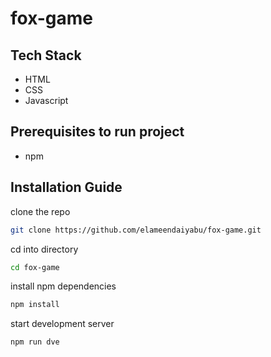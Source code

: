 # fox-game

## Tech Stack

- HTML
- CSS
- Javascript

## Prerequisites to run project

- npm

## Installation Guide

clone the repo

```sh
git clone https://github.com/elameendaiyabu/fox-game.git
```

cd into directory

```sh
cd fox-game
```

install npm dependencies

```sh
npm install
```

start development server

```sh
npm run dve
```
